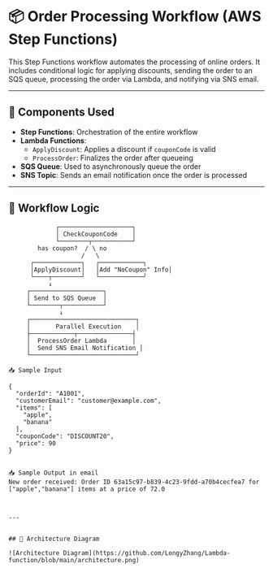 # 📦 Order Processing Workflow (AWS Step Functions)

This Step Functions workflow automates the processing of online orders. It includes conditional logic for applying discounts, sending the order to an SQS queue, processing the order via Lambda, and notifying via SNS email.

---

## 🧩 Components Used

- **Step Functions**: Orchestration of the entire workflow
- **Lambda Functions**:
  - `ApplyDiscount`: Applies a discount if `couponCode` is valid
  - `ProcessOrder`: Finalizes the order after queueing
- **SQS Queue**: Used to asynchronously queue the order
- **SNS Topic**: Sends an email notification once the order is processed

---

## 🔁 Workflow Logic

```text
             ┌────────────────────┐
             │ CheckCouponCode    │
             └────────┬───────────┘
        has coupon?  / \ no
                    /   \
      ┌─────────────┐   ┌────────────┐
      │ApplyDiscount│   │Add "NoCoupon" Info│
      └────┬────────┘   └────────────┘
           ↓
     ┌────────────────────┐
     │ Send to SQS Queue  │
     └────────┬───────────┘
              ↓
     ┌─────────────────────────────┐
     │       Parallel Execution    │
     ├────────────┬───────────────┤
     │  ProcessOrder Lambda       │
     │  Send SNS Email Notification │
     └─────────────────────────────┘

📥 Sample Input

{
  "orderId": "A1001",
  "customerEmail": "customer@example.com",
  "items": [
    "apple",
    "banana"
  ],
  "couponCode": "DISCOUNT20",
  "price": 90
}


📥 Sample Output in email 
New order received: Order ID 63a15c97-b839-4c23-9fdd-a70b4cecfea7 for ["apple","banana"] items at a price of 72.0



---


## 📐 Architecture Diagram

![Architecture Diagram](https://github.com/LongyZhang/Lambda-function/blob/main/architecture.png)
